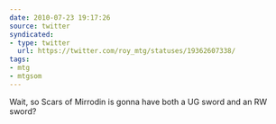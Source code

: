 ```yaml
---
date: 2010-07-23 19:17:26
source: twitter
syndicated:
- type: twitter
  url: https://twitter.com/roy_mtg/statuses/19362607338/
tags:
- mtg
- mtgsom
---
```


Wait, so Scars of Mirrodin is gonna have both a UG sword and an RW sword?